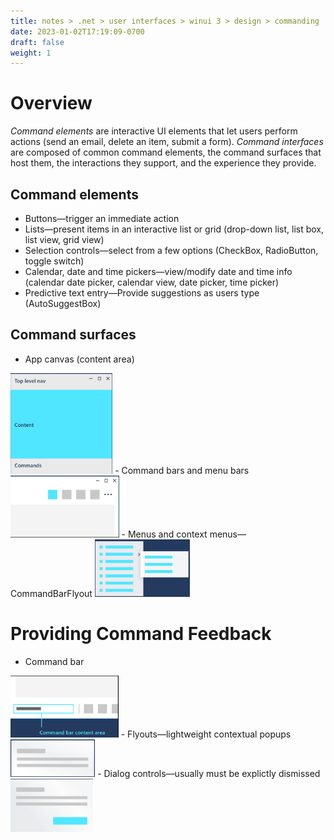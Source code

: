 ```yaml
---
title: notes > .net > user interfaces > winui 3 > design > commanding
date: 2023-01-02T17:19:09-0700
draft: false
weight: 1
---
```

# Overview
*Command elements* are interactive UI elements that let users perform actions (send an email, delete an item, submit a form). *Command interfaces* are composed of common command elements, the command surfaces that host them, the interactions they support, and the experience they provide.

## Command elements
- Buttons—trigger an immediate action
- Lists—present items in an interactive list or grid (drop-down list, list box, list view, grid view)
- Selection controls—select from a few options (CheckBox, RadioButton, toggle switch)
- Calendar, date and time pickers—view/modify date and time info (calendar date picker, calendar view, date picker, time picker)
- Predictive text entry—Provide suggestions as users type (AutoSuggestBox)

## Command surfaces
- App canvas (content area)  
<img src="DESIGN_Commanding-image1.png" style="width:1.7in;height:1.675in" />
- Command bars and menu bars  
<img src="DESIGN_Commanding-image2.png" style="width:1.80833in;height:1.03333in" />
- Menus and context menus—CommandBarFlyout  
<img src="DESIGN_Commanding-image3.png" style="width:1.58333in;height:0.95833in" />

# Providing Command Feedback
- Command bar  
<img src="DESIGN_Commanding-image4.png" style="width:1.8in;height:1.03333in" />
- Flyouts—lightweight contextual popups  
<img src="DESIGN_Commanding-image5.png" style="width:1.40833in;height:0.625in" />
- Dialog controls—usually must be explictly dismissed  
<img src="DESIGN_Commanding-image6.png" style="width:1.375in;height:0.88333in" />



